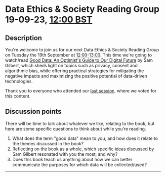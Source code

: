 # Data Ethics & Society Reading Group 19-09-23, [12:00 BST](https://www.timeanddate.com/worldclock/fixedtime.html?msg=Good+Data-+Data+Ethics+and+Society+Reading+Group&iso=20230919T12&p1=136&ah=1)

## Description

You're welcome to join us for our next Data Ethics & Society Reading Group on Tuesday the 19th September at [12:00-13:00](https://www.timeanddate.com/worldclock/fixedtime.html?msg=Good+Data-+Data+Ethics+and+Society+Reading+Group&iso=20230919T12&p1=136&ah=1). This time we're going to watch/read [Good Data: An Optimist's Guide to Our Digital Future](https://gooddataguide.com/) by Sam Gilbert, which sheds light on topics such as privacy, consent and algorithmic bias, while offering practical strategies for mitigating the negative impacts and maximizing the positive potential of data-driven technologies.

Thank you to everyone who attended our [last session](./05-23-session.md), where we voted for this content.

## Discussion points

There will be time to talk about whatever we like, relating to the book, but here are some specific questions to think about while you're reading.

1. What does the term "good data" mean to you, and how does it relate to the themes discussed in the book?
2. Reflecting on the book as a whole, which specific ideas discussed by Sam Gilbert resonated with you the most, and why?
3. Does this book teach us anything about how we can better communicate the purposes for which data will be collected/used?

---

<!--

## Meeting notes

### Who came
Number of people: 46

### What did we think?
Notes here!
Shall we email the author? If so, who'll send the email?

-->
